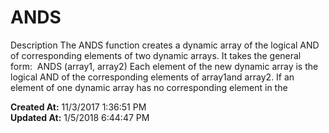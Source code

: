 # ANDS

Description The ANDS function creates a dynamic array of the logical AND of corresponding elements of two dynamic arrays. It takes the general form:  ANDS (array1, array2) Each element of the new dynamic array is the logical AND of the corresponding elements of array1and array2. If an element of one dynamic array has no corresponding element in the   

**Created At:** 11/3/2017 1:36:51 PM  
**Updated At:** 1/5/2018 6:44:47 PM  

